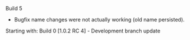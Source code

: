 Build 5
- Bugfix name changes were not actually working (old name persisted).

Starting with:
Build 0 [1.0.2 RC 4] - Development branch update
